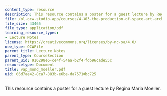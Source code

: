 ```yaml
---
content_type: resource
description: This resource contains a poster for a guest lecture by Regina Maria Moeller.
file: /ol-ocw-studio-app/courses/4-303-the-production-of-space-art-architecture-and-urbanism-in-dialogue-fall-2006/06d7ae428ca7883be6beda75710bc725_vap_mond_moeller.pdf
file_size: 43465
file_type: application/pdf
learning_resource_types:
- Lecture Notes
license: https://creativecommons.org/licenses/by-nc-sa/4.0/
ocw_type: OCWFile
parent_title: Lecture Notes
parent_type: CourseSection
parent_uid: 916298e6-ce4f-54aa-b2f4-fdb96cade55c
resourcetype: Document
title: vap_mond_moeller.pdf
uid: 06d7ae42-8ca7-883b-e6be-da75710bc725
---
```

This resource contains a poster for a guest lecture by Regina Maria Moeller.
